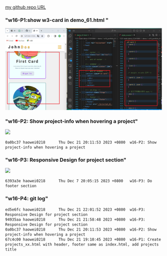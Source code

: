 [my github repo URL]('https://github.com/haowei212410061/1121-sweb-demo-212410061')

### "w16-P1:show w3-card in demo_61.html "
![](w16-p1.png)



### "w16-P2: Show project-info when hovering a project"
![](w16-p2.png)

```
0a0bc37 haowei0218      Thu Dec 21 20:11:53 2023 +0800  w16-P2: Show project-info when hovering a project
```


### "w16-P3: Responsive Design for project section"

![](w16-p3-1.png)

```
6393a3e haowei0218      Thu Dec 7 20:05:15 2023 +0800   w16-P3: Do footer section
```


### "w16-P4: git log"
```
ed5e6fc haowei0218      Thu Dec 21 22:01:52 2023 +0800  w16-P3: Responsive Design for project section
94935aa haowei0218      Thu Dec 21 21:58:48 2023 +0800  w16-P3: Responsive Design for project section
0a0bc37 haowei0218      Thu Dec 21 20:11:53 2023 +0800  w16-P2: Show project-info when hovering a project
67c4c00 haowei0218      Thu Dec 21 19:10:45 2023 +0800  w16-P1: Create projects_xx.html with header, footer same as index.html, add projects title
```